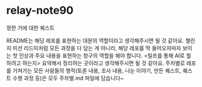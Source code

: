 # relay-note90

정한 거에 대한 퀘스트

README는 해당 레포를 표현하는 대문의 역할이라고 생각해주시면 될 것 같아요. 챌린지 미션 리드미처럼 모든 과정을 다 담는 게 아니라, 해당 레포를 딱 들어오자마자 보이는 첫 인상과 주요 내용을 표현하는 창구의 역할을 해야 합니다. <릴프를 통해 AI로 뭘 하려고 하는지> 요약해서 정리하는 곳이라고 생각해주시면 될 것 같아요.
주차별로 레포를 거쳐가는 모든 사람들의 행적(토론 내용, 조사 내용, 나눈 이야기, 만든 퀘스트, 퀘스트 수행 과정 등)은 모두 주차별.md 파일에 담습니다~
